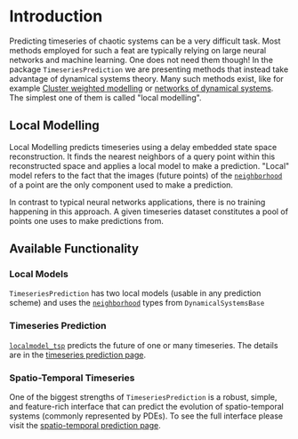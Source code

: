 # Introduction

Predicting timeseries of chaotic systems can be a very difficult task. Most methods employed for such a feat are typically relying on large neural networks and machine learning. One does not need them though! In the package `TimeseriesPrediction` we are presenting methods that instead take advantage of dynamical systems theory. Many such methods exist, like for example [Cluster weighted modelling](https://onlinelibrary.wiley.com/doi/pdf/10.1002/9783527609970.ch3) or [networks of dynamical systems](https://github.com/JuliaDynamics/TimeseriesPrediction.jl/issues/40). The simplest one of them is called "local modelling".

## Local Modelling

Local Modelling predicts timeseries using a delay embedded state space reconstruction.
It finds the nearest neighbors of a query point within this reconstructed space and applies a local model to make a prediction. "Local" model refers to the fact that the images (future points) of the [`neighborhood`](@ref) of a point are the only component used to make a prediction.

In contrast to typical neural networks applications, there is no training happening in this approach. A given timeseries dataset constitutes a pool of points one uses to make predictions from.

## Available Functionality

### Local Models
`TimeseriesPrediction` has two local models (usable in any prediction scheme)
and uses the [`neighborhood`](@ref) types from `DynamicalSystemsBase`

### Timeseries Prediction
[`localmodel_tsp`](@ref) predicts the future of one or many timeseries. The details are in the [timeseries prediction page](localmodels).

### Spatio-Temporal Timeseries
One of the biggest strengths of `TimeseriesPrediction` is a robust, simple, and feature-rich interface that can predict the evolution of spatio-temporal systems (commonly represented by PDEs). To see the full interface please visit the [spatio-temporal prediction page](spatiotemporal.md).
